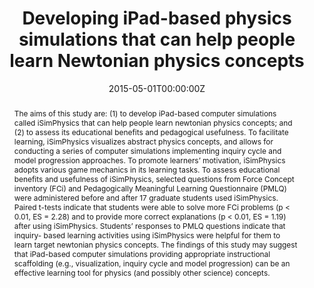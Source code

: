 ---
abstract: "The aims of this study are: (1) to develop iPad-based computer simulations called iSimPhysics that can help people learn newtonian physics concepts; and (2) to assess its educational benefits and pedagogical usefulness. To facilitate learning, iSimPhysics visualizes abstract physics concepts, and allows for conducting a series of computer simulations implementing inquiry cycle and model progression approaches. To promote learners’ motivation, iSimPhysics adopts various game mechanics in its learning tasks. To assess educational benefits and usefulness of iSimPhysics, selected questions from Force Concept inventory (FCi) and Pedagogically Meaningful Learning Questionnaire (PMLQ) were administered before and after 17 graduate students used iSimPhysics. Paired t-tests indicate that students were able to solve more FCi problems (p < 0.01, ES = 2.28) and to provide more correct explanations (p < 0.01, ES = 1.19) after using iSimPhysics. Students’ responses to PMLQ questions indicate that inquiry- based learning activities using iSimPhysics were helpful for them to learn target newtonian physics concepts. The findings of this study may suggest that iPad-based computer simulations providing appropriate instructional scaffolding (e.g., visualization, inquiry cycle and model progression) can be an effective learning tool for physics (and possibly other science) concepts."
authors: 
- admin
date: "2015-05-01T00:00:00Z"
url_project: "https://www.learntechlib.org/primary/p/148408/"
featured: false
projects: []
publication: 'Journal of Computers in Mathematics and Science Teaching'
publication_short: ""
publication_types:
- "2"
publishDate: "2015-05-20T00:00:00Z"
tags:
- Problem solving
- PHysics education
- Mobile learning
- Mathematics learning
- Computer simulations
title: "Developing iPad-based physics simulations that can help people learn Newtonian physics concepts"
---